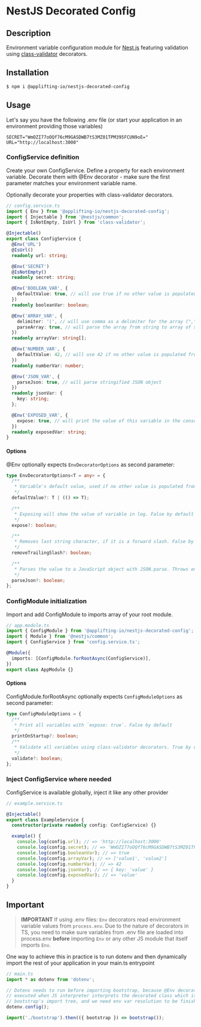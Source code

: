 # NestJS Decorated Config

## Description

Environment variable configuration module for [Nest.js](https://github.com/nestjs/nest) featuring validation using [class-validator](https://github.com/typestack/class-validator) decorators.

## Installation

```bash
$ npm i @applifting-io/nestjs-decorated-config
```

## Usage

Let's say you have the following .env file (or start your application in an environment providing those variables)

```.env
SECRET="WmOZI77oOQf76cM9GASDWB7tS3MZ01TPM395FCUN9oE="
URL="http://localhost:3000"
```

### ConfigService definition

Create your own ConfigService. Define a property for each environment variable. Decorate them with @Env decorator - make sure the first parameter matches your environment variable name.

Optionally decorate your properties with class-validator decorators.

```ts
// config.service.ts
import { Env } from '@applifting-io/nestjs-decorated-config';
import { Injectable } from '@nestjs/common';
import { IsNotEmpty, IsUrl } from 'class-validator';

@Injectable()
export class ConfigService {
  @Env('URL')
  @IsUrl()
  readonly url: string;

  @Env('SECRET')
  @IsNotEmpty()
  readonly secret: string;

  @Env('BOOLEAN_VAR', {
    defaultValue: true, // will use true if no other value is populated from environment
  })
  readonly booleanVar: boolean;

  @Env('ARRAY_VAR', {
    delimiter: '|', // will use comma as a delimiter for the array ("," is the default delimiter)
    parseArray: true, // will parse the array from string to array of strings
  })
  readonly arrayVar: string[];

  @Env('NUMBER_VAR', {
    defaultValue: 42, // will use 42 if no other value is populated from environment
  })
  readonly numberVar: number;

  @Env('JSON_VAR', {
    parseJson: true, // will parse stringified JSON object
  })
  readonly jsonVar: {
    key: string;
  };

  @Env('EXPOSED_VAR', {
    expose: true, // will print the value of this variable in the console on startup
  })
  readonly exposedVar: string;
}
```

#### Options

@Env optionally expects `EnvDecoratorOptions` as second parameter:

```ts
type EnvDecoratorOptions<T = any> = {
  /**
   * Variable's default value, used if no other value is populated from environment. Undefined by default
   */
  defaultValue?: T | (() => T);

  /**
   * Exposing will show the value of variable in log. False by default
   */
  expose?: boolean;

  /**
   * Removes last string character, if it is a forward slash. False by default
   */
  removeTrailingSlash?: boolean;

  /**
   * Parses the value to a JavaScript object with JSON.parse. Throws on invalid input. False by default
   */
  parseJson?: boolean;
};
```

### ConfigModule initialization

Import and add ConfigModule to imports array of your root module.

```ts
// app.module.ts
import { ConfigModule } from '@applifting-io/nestjs-decorated-config';
import { Module } from '@nestjs/common';
import { ConfigService } from 'config.service.ts';

@Module({
  imports: [ConfigModule.forRootAsync(ConfigService)],
})
export class AppModule {}
```

#### Options

ConfigModule.forRootAsync optionally expects `ConfigModuleOptions` as second parameter:

```ts
type ConfigModuleOptions = {
  /**
   * Print all variables with `expose: true`. False by default
   */
  printOnStartup?: boolean;
  /**
   * Validate all variables using class-validator decorators. True by default
   */
  validate?: boolean;
};
```

### Inject ConfigService where needed

ConfigService is available globally, inject it like any other provider

```ts
// example.service.ts

@Injectable()
export class ExampleService {
  constructor(private readonly config: ConfigService) {}

  example() {
    console.log(config.url); // => 'http://localhost:3000'
    console.log(config.secret); // => 'WmOZI77oOQf76cM9GASDWB7tS3MZ01TPM395FCUN9oE='
    console.log(config.booleanVar); // => true
    console.log(config.arrayVar); // => ['value1', 'value2']
    console.log(config.numberVar); // => 42
    console.log(config.jsonVar); // => { key: 'value' }
    console.log(config.exposedVar); // => 'value'
  }
}
```

## Important

> **IMPORTANT**
> If using .env files:
> `Env` decorators read environment variable values from `process.env`. Due to the nature of decorators in TS, you need to make sure variables from .env file are loaded into process.env **before** importing `Env` or any other JS module that itself imports `Env`.

One way to achieve this in practice is to run dotenv and then dynamically import the rest of your application in your main.ts entrypoint

```ts
// main.ts
import * as dotenv from 'dotenv';

// Dotenv needs to run before importing bootstrap, because @Env decorators are
// executed when JS interpreter interprets the decorated class which is in
// bootstrap's import tree, and we need env var resolution to be finished before that
dotenv.config();

import('./bootstrap').then(({ bootstrap }) => bootstrap());
```
